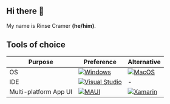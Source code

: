 ## Hi there 👋
My name is Rinse Cramer **(he/him)**.

## Tools of choice
| Purpose | Preference | Alternative |
|--------|--------|--------|
| OS | [![Windows](https://img.shields.io/badge/Windows-0078D6?style=for-the-badge&logo=windows&logoColor=white)](https://www.microsoft.com/windows) | [![MacOS](https://img.shields.io/badge/MacOS-000000?style=for-the-badge&logo=apple&logoColor=white)](https://www.apple.com/macos) |
| IDE | [![Visual Studio](https://img.shields.io/badge/Visual%20Studio-5C2D91?logo=visualstudio&logoColor=white&style=for-the-badge)](https://visualstudio.com) | - |
| Multi-platform App UI | [![MAUI](https://img.shields.io/badge/MAUI-512BD4?logo=dotnet&logoColor=fff&style=for-the-badge)](https://dot.net/maui) | [![Xamarin](https://img.shields.io/badge/Xamarin-3498DB?logo=xamarin&logoColor=white&style=for-the-badge)](https://learn.microsoft.com/en-us/previous-versions/xamarin/xamarin-forms/) |
